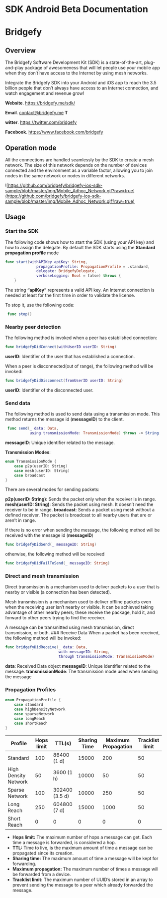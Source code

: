 # SDK Android Beta Documentation

# Bridgefy

## Overview

The Bridgefy Software Development Kit (SDK) is a state-of-the-art, plug-and-play package of awesomeness that will let people use your mobile app when they don’t have access to the Internet by using mesh networks.

Integrate the Bridgefy SDK into your Android and iOS app to reach the 3.5 billion people that don’t always have access to an Internet connection, and watch engagement and revenue grow!

**Website**. https://bridgefy.me/sdk/

 **Email**. contact@bridgefy.me **T**

**witter**. https://twitter.com/bridgefy 

**Facebook**. https://www.facebook.com/bridgefy

## Operation mode

All the connections are handled seamlessly by the SDK to create a mesh network. The size of this network depends on the number of devices connected and the environment as a variable factor, allowing you to join nodes in the same network or nodes in different networks.

![https://github.com/bridgefy/bridgefy-ios-sdk-sample/blob/master/img/Mobile_Adhoc_Network.gif?raw=true](https://github.com/bridgefy/bridgefy-ios-sdk-sample/blob/master/img/Mobile_Adhoc_Network.gif?raw=true)

## Usage

### Start the SDK

The following code shows how to start the SDK (using your API key) and how to assign the delegate. By default the SDK starts using the **Standard propagation profile** mode

```swift
func start(withAPIKey apiKey: String,
              propagationProfile: PropagationProfile = .standard,
              delegate: BridgefyDelegate,
              verboseLogging: Bool = false) throws {
    }
```

The string **“apiKey”** represents a valid API key. An Internet connection is needed at least for the first time in order to validate the license.

To stop it, use the following code:

```swift
 func stop()

```

### Nearby peer detection

The following method is invoked when a peer has established connection:

```swift
func bridgefyDidConnect(withUserID userID: String)
```

**userID**: Identifier of the user that has established a connection.

When a peer is disconnected(out of range), the following method will be invoked:

```swift
func bridgefyDidDisconnect(fromUserID userID: String)
```

**userID**: Identifier of the disconnected user.

### Send data

The following method is used to send data using a transmission mode. This method returns the message id (**messageID**) to the client.

```swift
 func send(_ data: Data,
           using transmissionMode: TransmissionMode) throws -> String
```

**messageID**: Unique identifier related to the message.

**Transmission Modes**:

```swift
enum TransmissionMode {
    case p2p(userID: String)
    case mesh(userID: String)
    case broadcast
}
```

There are several modes for sending packets:

**p2p(userID: String)**: Sends the packet only when the receiver is in range. **mesh(userID: String)**: Sends the packet using mesh. It doesn’t need the receiver to be in range. **broadcast**: Sends a packet using mesh without a defined receiver. The packet is broadcast to all nearby users that are or aren’t in range.

If there is no error when sending the message, the following method will be received with the message id (**messageID**)

```swift
func bridgefyDidSend(_ messageID: String)
```

otherwise, the following method will be received

```swift
func bridgefyDidFailToSend(_ messageID: String)
```

### Direct and mesh transmission

Direct transmission is a mechanism used to deliver packets to a user that is nearby or visible (a connection has been detected).

Mesh transmission is a mechanism used to deliver offline packets even when the receiving user isn’t nearby or visible. It can be achieved taking advantage of other nearby peers; these receive the package, hold it, and forward to other peers trying to find the receiver.

A message can be transmitted using mesh transmission, direct transmission, or both. ### Receive Data When a packet has been received, the following method will be invoked:

```swift
func bridgefyDidReceive(_ data: Data,
                        with messageID: String,
                        through transmissionMode: TransmissionMode)
```

**data**: Received Data object **messageID**: Unique identifier related to the message. **transmissionMode**: The transmission mode used when sending the message

### Propagation Profiles

```swift
enum PropagationProfile {
    case standard
    case highDensityNetwork
    case sparseNetwork
    case longReach
    case shortReach
}
```

| **Profile** | **Hops limit** | **TTL(s)** | **Sharing Time** | **Maximum Propagation** | **Tracklist limit** |
|---|---|---|---|---|---|
| Standard | 100 | 86400 (1 d) | 15000 | 200 | 50 |
| High Density Network | 50 | 3600 (1 h) | 10000 | 50 | 50 |
| Sparse Network | 100 | 302400 (3.5 d) | 10000 | 250 | 50 |
| Long Reach | 250 | 604800 (7 d) | 15000 | 1000 | 50 |
| Short Reach | 0 | 0 | 0 | 0 | 0 |

- **Hops limit:** The maximum number of hops a message can get. Each time a message is forwarded, is considered a hop.
- **TTL:** Time to live, is the maximum amount of time a message can be propagated since its creation.
- **Sharing time:** The maximum amount of time a message will be kept for forwarding.
- **Maximum propagation:** The maximum number of times a message will be forwarded from a device.
- **Tracklist limit:** The maximum number of UUID’s stored in an array to prevent sending the message to a peer which already forwarded the message.

